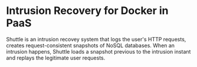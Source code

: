 # Intrusion Recovery for Docker in PaaS


Shuttle is an intrusion recovey system that logs the user's HTTP requests, creates request-consistent snapshots of NoSQL databases. When an intrusion happens, Shuttle loads a snapshot previous to the intrusion instant and replays the legitimate user requests.
